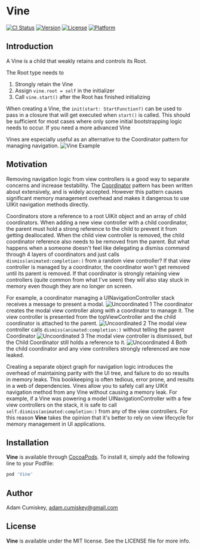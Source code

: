 # Vine

[![CI Status](https://img.shields.io/travis/Adam/Vine.svg?style=flat)](https://travis-ci.org/Adam/Vine)
[![Version](https://img.shields.io/cocoapods/v/Vine.svg?style=flat)](https://cocoapods.org/pods/Vine)
[![License](https://img.shields.io/cocoapods/l/Vine.svg?style=flat)](https://cocoapods.org/pods/Vine)
[![Platform](https://img.shields.io/cocoapods/p/Vine.svg?style=flat)](https://cocoapods.org/pods/Vine)

## Introduction

A Vine is a child that weakly retains and controls its Root. 

The Root type needs to

  1. Strongly retain the Vine
  1. Assign `vine.root = self` in the initializer
  1. Call `vine.start()` after the Root has finished initializing

When creating a Vine, the `init(start: StartFunction?)` can be used to pass in a closure that will get executed when `start()` is called.
This should be sufficient for most cases where only some initial bootstrapping logic needs to occur.
If you need a more advanced Vine

Vines are especially useful as an alternative to the Coordinator pattern for managing navigation.
![Vine Example](images/vine_example.png)

## Motivation

Removing navigation logic from view controllers is a good way to separate concerns and increase testability.
The [Coordinator](http://khanlou.com/2015/10/coordinators-redux/) pattern has been written about extensively,
and is widely accepted. However this pattern causes significant memory management overhead and makes
it dangerous to use UIKit navigation methods directly.

Coordinators store a reference to a root UIKit object and an array of child coordinators. When adding a new view controller
with a child coordinator, the parent must hold a strong reference to the child to prevent it from getting deallocated.
When the child view controller is removed, the child coordinator reference also needs to be removed from the parent.
But what happens when a someone doesn't feel like delegating a dismiss command through 4 layers of coordinators and
just calls `dismiss(animated:completion:)` from a random view controller? If that view controller is managed by a coordinator, the coordinator won't
get removed until its parent is removed. If that coordinator is strongly retaining view controllers (quite common from what I've seen)
they will also stay stuck in memory even though they are no longer on screen.

For example, a coordinator managing a UINavigationController stack receives a message to present a modal.
![Uncoordinated 1](images/uncoordinated_1.png)
The coordinator creates the modal view controller along with a coordinator to manage it.
The view controller is presented from the topViewController and the child coordinator is attached to the parent.
![Uncoordinated 2](images/uncoordinated_2.png)
The modal view controller calls `dismiss(animated:completion:)` without telling the parent Coordinator
![Uncoordinated 3](images/uncoordinated_3.png)
The modal view controller is dismissed, but the Child Coordinator still holds a reference to it.
![Uncoordinated 4](images/uncoordinated_4.png)
Both the child coordinator and any view controllers strongly referenced are now leaked.

Creating a separate object graph for navigation logic introduces the overhead of maintaining parity with the UI tree, 
and failure to do so results in memory leaks. This bookkeeping is often tedious, error prone, and results in a web of
dependencies. Vines allow you to safely call any UIKit navigation method from any Vine without causing a memory leak.
For example, if a Vine was powering a model UINavigationController with a few view controllers on the stack, it is safe to call
`self.dismiss(animated:completion:)` from any of the view controllers.
For this reason **Vine** takes the opinion that it's better to rely on view lifecycle for memory management in UI applications.

## Installation

**Vine** is available through [CocoaPods](https://cocoapods.org). To install
it, simply add the following line to your Podfile:

```ruby
pod 'Vine'
```

## Author

Adam Cumiskey, adam.cumiskey@gmail.com

## License
**Vine** is available under the MIT license. See the LICENSE file for more info.
